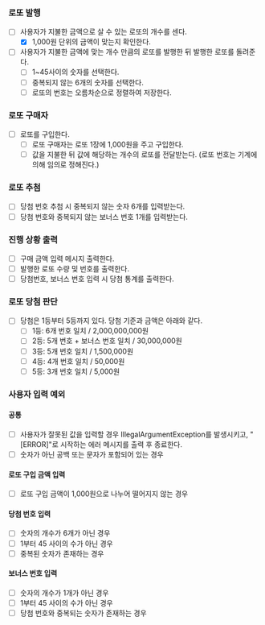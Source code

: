 ### 로또 발행
- [ ] 사용자가 지불한 금액으로 살 수 있는 로또의 개수를 센다.
  - [x] 1,000원 단위의 금액이 맞는지 확인한다.
- [ ] 사용자가 지불한 금액에 맞는 개수 만큼의 로또를 발행한 뒤 발행한 로또를 돌려준다.
  - [ ] 1~45사이의 숫자를 선택한다.
  - [ ] 중복되지 않는 6개의 숫자를 선택한다.
  - [ ] 로또의 번호는 오름차순으로 정렬하여 저장한다.

### 로또 구매자
- [ ] 로또를 구입한다.
  - [ ] 로또 구매자는 로또 1장에 1,000원을 주고 구입한다.
  - [ ] 값을 지불한 뒤 값에 해당하는 개수의 로또를 전달받는다. (로또 번호는 기계에 의해 임의로 정해진다.)

### 로또 추첨
- [ ] 당첨 번호 추첨 시 중복되지 않는 숫자 6개를 입력받는다.
- [ ] 당첨 번호와 중복되지 않는 보너스 번호 1개를 입력받는다.

### 진행 상황 출력
- [ ] 구매 금액 입력 메시지 출력한다.
- [ ] 발행한 로또 수량 및 번호를 출력한다.
- [ ] 당첨번호, 보너스 번호 입력 시 당첨 통계를 출력한다.

### 로또 당첨 판단
- [ ] 당첨은 1등부터 5등까지 있다. 당첨 기준과 금액은 아래와 같다.
  - [ ] 1등: 6개 번호 일치 / 2,000,000,000원
  - [ ] 2등: 5개 번호 + 보너스 번호 일치 / 30,000,000원
  - [ ] 3등: 5개 번호 일치 / 1,500,000원
  - [ ] 4등: 4개 번호 일치 / 50,000원
  - [ ] 5등: 3개 번호 일치 / 5,000원

### 사용자 입력 예외
#### 공통
- [ ] 사용자가 잘못된 값을 입력할 경우 IllegalArgumentException를 발생시키고, "[ERROR]"로 시작하는 에러 메시지를 출력 후 종료한다.
- [ ] 숫자가 아닌 공백 또는 문자가 포함되어 있는 경우

#### 로또 구입 금액 입력
- [ ] 로또 구입 금액이 1,000원으로 나누어 떨어지지 않는 경우

#### 당첨 번호 입력
- [ ] 숫자의 개수가 6개가 아닌 경우
- [ ] 1부터 45 사이의 수가 아닌 경우
- [ ] 중복된 숫자가 존재하는 경우

#### 보너스 번호 입력
- [ ] 숫자의 개수가 1개가 아닌 경우
- [ ] 1부터 45 사이의 수가 아닌 경우
- [ ] 당첨 번호와 중복되는 숫자가 존재하는 경우